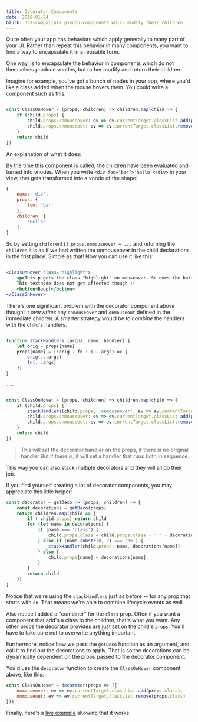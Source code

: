 ```yaml
---
title: Decorator Components
date: 2018-01-24
blurb: JSX-compatible pseudo-components which modify their children
---
```


Quite often your app has behaviors which apply generally to many part of your UI.
Rather than repeat this behavior in many components, you want to find a way to encapsulate
it in a reusable form.

One way, is to encapsulate the behavior in components which do not themselves produce vnodes,
but rather modify and return their children.

Imagine for example, you've got a bunch of nodes in your app, where you'd like a class added
when the mouse hovers them. You could write a component such as this:

```js

const ClassOnHover = (props, children) => children.map(child => {
    if (child.props) {
        child.props.onmouseover: ev => ev.currentTarget.classList.add(props.class)
        child.props.onmouseout: ev => ev.currentTarget.classList.remove(props.class)
    }
    return child
})

```

An explanation of what it does:

By the time this component is called, the children have been evaluated and turned into
vnodes. When you write `<div foo="bar">'hello'</div>` in your view, that gets transformed into a
vnode of the shape: 

```js
{
    name: 'div',
    props: {
        foo: 'bar'
    },
    children: [
        'Hello'
    ]
}
```

So by setting `children[i].props.onmouseover = ...` and returning the `children` it is as if
we had written the onmouseover in the child declarations in the frist place. Simple as that!
Now you can use it like this:

```jsx

<ClassOnHover class="highlight">
    <p>This p gets the class "highlight" on mouseover. So does the button below</p>
    This textnode does not get affected though :(
    <button>Boop!</button>
</ClassOnHover>

```

There's one significant problem with the decorator component above though: it *overwrites* any
`onmouseover` and `onmouseout` defined in the immediate children. A smarter strategy would be
to *combine* the handlers with the child's handlers.

```jsx

function stackHandlers (props, name, handler) {
    let orig = props[name]
    props[name] = (!orig ? fn : (...args) => {
        orig(...args)
        fn(...args)
    })
}

...


const ClassOnHover = (props, children) => children.map(child => {
    if (child.props) {
        stackHandlers(child.props, 'onmouseover', ev => ev.currentTarget.classList)
        child.props.onmouseover: ev => ev.currentTarget.classList.add(props.class)
        child.props.onmouseout: ev => ev.currentTarget.classList.remove(props.class)
    }
    return child
})


```

> This will set the decorator handler on the props, if there is no original handler
> But if there is, it will set a handler that runs both in sequence.

This way you can also stack multiple decorators and they will all do their job.

If you find yourself creating a lot of decorator components, you may appreciate this
little helper:

```js
const decorator = getDeco => (props, children) => {
    const decorations = getDeco(props)
    return children.map(child => {
        if (!child.props) return child
        for (let name in decorations) {
            if (name === 'class') {
                child.props.class = child.props.class + ' ' + decorations.class
            } else if (name.substr(0, 2) === 'on') {
                stackHandler(child.props, name, decorations[name])
            } else {
                child.props[name] = decorations[name]
            }
        }
        return child
    })
}
```

Notice that we're using the `stackHandlers` just as before -- for any prop that starts
with `on`. That means we're able to combine lifecycle events as well. 

Also notice I added a "combiner" for the `class` prop. Often if you want a component
that add's a class to the children, that's what you want.
Any other props the decorator provides are just set on the child's `props`. You'll
have to take care not to overwrite anything important.

Furthermore, notice how we pass the `getDeco` function as an argument, and call it
to find out the decorations to apply. That is so the decorations can be dynamically
dependent on the props passed to the decorator component. 

You'd use the `decorator` function to create the `ClassOnHover` component above, like
this:

```js
const ClassOnHover = decorator(props => ({
    onmouseover: ev => ev.currentTarget.classList.add(props.class),
    onmouseout: ev => ev.currentTarget.classList.remove(props.class)
}))
```

Finally, here's a [live example](https://codepen.io/zaceno/pen/vpwVmp?editors=0010) showing that it works.